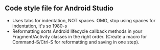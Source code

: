 ## Code style file for Android Studio 

- Uses tabs for indentation, NOT spaces. OMG, stop using spaces for indentation, it's so 1980-s
- Reformatting sorts Android lifecycle callback methods in your Fragment/Activity classes in the right order. (Create a macro for Command-S/Ctrl-S for reformatting and saving in one step).

